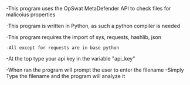 -This program uses the OpSwat MetaDefender API to check files for malicoius properties

-This program is written in Python, as such a python compiler is needed

-This program requires the import of sys, requests, hashlib, json
	
	-All except for requests are in base python

-At the top type your api key in the variable "api_key"

-When ran the program will prompt the user to enter the filename
	-Simply Type the filename and the program will analyze it
